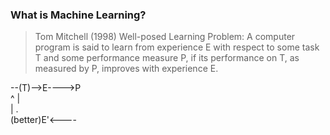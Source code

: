 ### What is Machine Learning?

> Tom Mitchell (1998) Well-posed Learning Problem: A computer program is said to learn from experience E with respect to some task T and some performance measure P, if its performance on T, as measured by P, improves with experience E. 

--(T)-->E---->P<br>
        ^     |<br>
        |     .<br>
(better)E'<----<br>
